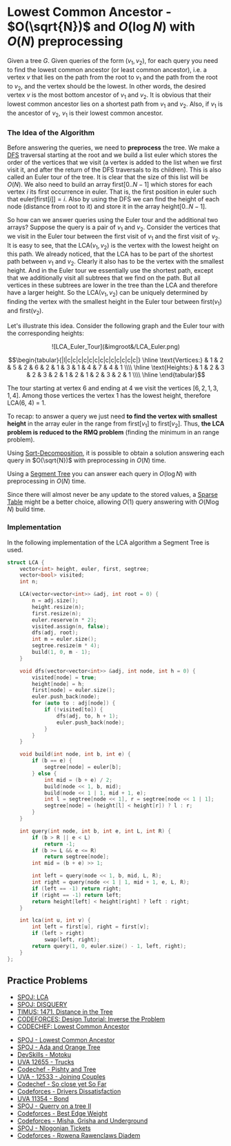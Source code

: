 
<!--?title Lowest Common Ancestor - O(sqrt(N)) and O(log N) with O(N) preprocessing -->

# Lowest Common Ancestor - $O(\sqrt{N})$ and $O(\log N)$ with $O(N)$ preprocessing

Given a tree $G$. Given queries of the form $(v_1, v_2)$, for each query you need to find the lowest common ancestor (or least common ancestor), i.e. a vertex $v$ that lies on the path from the root to $v_1$ and the path from the root to $v_2$, and the vertex should be the lowest. In other words, the desired vertex $v$ is the most bottom ancestor of $v_1$ and $v_2$. It is obvious that their lowest common ancestor lies on a shortest path from $v_1$ and $v_2$. Also, if $v_1$ is the ancestor of $v_2$, $v_1$ is their lowest common ancestor.

### The Idea of the Algorithm

Before answering the queries, we need to **preprocess** the tree.
We make a [DFS](./graph/depth-first-search.html) traversal starting at the root and we build a list $\text{euler}$ which stores the order of the vertices that we visit (a vertex is added to the list when we first visit it, and after the return of the DFS traversals to its children).
This is also called an Euler tour of the tree.
It is clear that the size of this list will be $O(N)$.
We also need to build an array $\text{first}[0..N-1]$ which stores for each vertex $i$ its first occurrence in $\text{euler}$.
That is, the first position in $\text{euler}$ such that $\text{euler}[\text{first}[i]] = i$.
Also by using the DFS we can find the height of each node (distance from root to it) and store it in the array $\text{height}[0..N-1]$.

So how can we answer queries using the Euler tour and the additional two arrays?
Suppose the query is a pair of $v_1$ and $v_2$.
Consider the vertices that we visit in the Euler tour between the first visit of $v_1$ and the first visit of $v_2$.
It is easy to see, that the $\text{LCA}(v_1, v_2)$ is the vertex with the lowest height on this path.
We already noticed, that the LCA has to be part of the shortest path between $v_1$ and $v_2$.
Clearly it also has to be the vertex with the smallest height.
And in the Euler tour we essentially use the shortest path, except that we additionally visit all subtrees that we find on the path.
But all vertices in these subtrees are lower in the tree than the LCA and therefore have a larger height.
So the $\text{LCA}(v_1, v_2)$ can be uniquely determined by finding the vertex with the smallest height in the Euler tour between $\text{first}(v_1)$ and $\text{first}(v_2)$.

Let's illustrate this idea.
Consider the following graph and the Euler tour with the corresponding heights:
<center>![LCA_Euler_Tour](&imgroot&/LCA_Euler.png)</center>

$$\begin{tabular}{|l|c|c|c|c|c|c|c|c|c|c|c|c|c|}
\hline
\text{Vertices:}   & 1 & 2 & 5 & 2 & 6 & 2 & 1 & 3 & 1 & 4 & 7 & 4 & 1 \\\\ \hline
\text{Heights:} & 1 & 2 & 3 & 2 & 3 & 2 & 1 & 2 & 1 & 2 & 3 & 2 & 1 \\\\ \hline
\end{tabular}$$

The tour starting at vertex $6$ and ending at $4$ we visit the vertices $[6, 2, 1, 3, 1, 4]$.
Among those vertices the vertex $1$ has the lowest height, therefore $\text{LCA(6, 4) = 1}$.

To recap:
to answer a query we just need **to find the vertex with smallest height** in the array $\text{euler}$ in the range from $\text{first}[v_1]$ to $\text{first}[v_2]$.
Thus, **the LCA problem is reduced to the RMQ problem** (finding the minimum in an range problem).

Using [Sqrt-Decomposition](./data_structures/sqrt_decomposition.html), it is possible to obtain a solution answering each query in $O(\sqrt{N})$ with preprocessing in $O(N)$ time.

Using a [Segment Tree](./data_structures/segment_tree.html) you can answer each query in $O(\log N)$ with preprocessing in $O(N)$ time.

Since there will almost never be any update to the stored values, a [Sparse Table](./data_structures/sparse-table.html) might be a better choice, allowing $O(1)$ query answering with $O(N\log N)$ build time.

### Implementation

In the following implementation of the LCA algorithm a Segment Tree is used.

```cpp lca
struct LCA {
    vector<int> height, euler, first, segtree;
    vector<bool> visited;
    int n;

    LCA(vector<vector<int>> &adj, int root = 0) {
        n = adj.size();
        height.resize(n);
        first.resize(n);
        euler.reserve(n * 2);
        visited.assign(n, false);
        dfs(adj, root);
        int m = euler.size();
        segtree.resize(m * 4);
        build(1, 0, m - 1);
    }

    void dfs(vector<vector<int>> &adj, int node, int h = 0) {
        visited[node] = true;
        height[node] = h;
        first[node] = euler.size();
        euler.push_back(node);
        for (auto to : adj[node]) {
            if (!visited[to]) {
                dfs(adj, to, h + 1);
                euler.push_back(node);
            }
        }
    }

    void build(int node, int b, int e) {
        if (b == e) {
            segtree[node] = euler[b];
        } else {
            int mid = (b + e) / 2;
            build(node << 1, b, mid);
            build(node << 1 | 1, mid + 1, e);
            int l = segtree[node << 1], r = segtree[node << 1 | 1];
            segtree[node] = (height[l] < height[r]) ? l : r;
        }
    }

    int query(int node, int b, int e, int L, int R) {
        if (b > R || e < L)
            return -1;
        if (b >= L && e <= R)
            return segtree[node];
        int mid = (b + e) >> 1;

        int left = query(node << 1, b, mid, L, R);
        int right = query(node << 1 | 1, mid + 1, e, L, R);
        if (left == -1) return right;
        if (right == -1) return left;
        return height[left] < height[right] ? left : right;
    }

    int lca(int u, int v) {
        int left = first[u], right = first[v];
        if (left > right)
            swap(left, right);
        return query(1, 0, euler.size() - 1, left, right);
    }
};

```

## Practice Problems
 - [SPOJ: LCA](http://www.spoj.com/problems/LCA/)
 - [SPOJ: DISQUERY](http://www.spoj.com/problems/DISQUERY/)
 - [TIMUS: 1471. Distance in the Tree](http://acm.timus.ru/problem.aspx?space=1&num=1471)
 - [CODEFORCES: Design Tutorial: Inverse the Problem](http://codeforces.com/problemset/problem/472/D)
 - [CODECHEF: Lowest Common Ancestor](https://www.codechef.com/problems/TALCA)
 * [SPOJ - Lowest Common Ancestor](http://www.spoj.com/problems/LCASQ/)
 * [SPOJ - Ada and Orange Tree](http://www.spoj.com/problems/ADAORANG/)
 * [DevSkills - Motoku](https://devskill.com/CodingProblems/ViewProblem/141)
 * [UVA 12655 - Trucks](https://uva.onlinejudge.org/index.php?option=onlinejudge&page=show_problem&problem=4384)
 * [Codechef - Pishty and Tree](https://www.codechef.com/problems/PSHTTR)
 * [UVA - 12533 - Joining Couples](https://uva.onlinejudge.org/index.php?option=com_onlinejudge&Itemid=8&category=441&page=show_problem&problem=3978)
 * [Codechef - So close yet So Far](https://www.codechef.com/problems/CLOSEFAR)
 * [Codeforces - Drivers Dissatisfaction](http://codeforces.com/contest/733/problem/F)
 * [UVA 11354 - Bond](https://uva.onlinejudge.org/index.php?option=com_onlinejudge&Itemid=8&page=show_problem&problem=2339)
 * [SPOJ - Querry on a tree II](http://www.spoj.com/problems/QTREE2/)
 * [Codeforces - Best Edge Weight](http://codeforces.com/contest/828/problem/F)
 * [Codeforces - Misha, Grisha and Underground](http://codeforces.com/contest/832/problem/D)
 * [SPOJ - Nlogonian Tickets](http://www.spoj.com/problems/NTICKETS/)
 * [Codeforces - Rowena Rawenclaws Diadem](http://codeforces.com/contest/855/problem/D)
